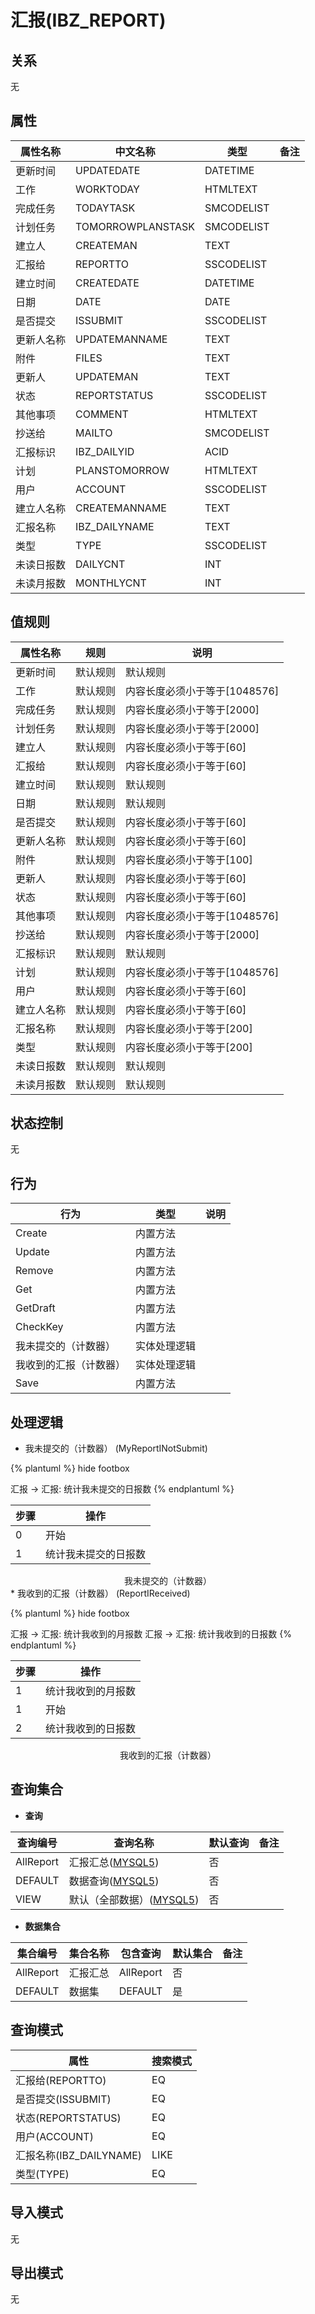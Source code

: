 # 汇报(IBZ_REPORT)

  

## 关系
无

## 属性

| 属性名称        |    中文名称    | 类型     |  备注  |
| --------   |------------| -----   |  -------- | 
|更新时间|UPDATEDATE|DATETIME|&nbsp;|
|工作|WORKTODAY|HTMLTEXT|&nbsp;|
|完成任务|TODAYTASK|SMCODELIST|&nbsp;|
|计划任务|TOMORROWPLANSTASK|SMCODELIST|&nbsp;|
|建立人|CREATEMAN|TEXT|&nbsp;|
|汇报给|REPORTTO|SSCODELIST|&nbsp;|
|建立时间|CREATEDATE|DATETIME|&nbsp;|
|日期|DATE|DATE|&nbsp;|
|是否提交|ISSUBMIT|SSCODELIST|&nbsp;|
|更新人名称|UPDATEMANNAME|TEXT|&nbsp;|
|附件|FILES|TEXT|&nbsp;|
|更新人|UPDATEMAN|TEXT|&nbsp;|
|状态|REPORTSTATUS|SSCODELIST|&nbsp;|
|其他事项|COMMENT|HTMLTEXT|&nbsp;|
|抄送给|MAILTO|SMCODELIST|&nbsp;|
|汇报标识|IBZ_DAILYID|ACID|&nbsp;|
|计划|PLANSTOMORROW|HTMLTEXT|&nbsp;|
|用户|ACCOUNT|SSCODELIST|&nbsp;|
|建立人名称|CREATEMANNAME|TEXT|&nbsp;|
|汇报名称|IBZ_DAILYNAME|TEXT|&nbsp;|
|类型|TYPE|SSCODELIST|&nbsp;|
|未读日报数|DAILYCNT|INT|&nbsp;|
|未读月报数|MONTHLYCNT|INT|&nbsp;|

## 值规则
| 属性名称    | 规则    |  说明  |
| --------   |------------| ----- | 
|更新时间|默认规则|默认规则|
|工作|默认规则|内容长度必须小于等于[1048576]|
|完成任务|默认规则|内容长度必须小于等于[2000]|
|计划任务|默认规则|内容长度必须小于等于[2000]|
|建立人|默认规则|内容长度必须小于等于[60]|
|汇报给|默认规则|内容长度必须小于等于[60]|
|建立时间|默认规则|默认规则|
|日期|默认规则|默认规则|
|是否提交|默认规则|内容长度必须小于等于[60]|
|更新人名称|默认规则|内容长度必须小于等于[60]|
|附件|默认规则|内容长度必须小于等于[100]|
|更新人|默认规则|内容长度必须小于等于[60]|
|状态|默认规则|内容长度必须小于等于[60]|
|其他事项|默认规则|内容长度必须小于等于[1048576]|
|抄送给|默认规则|内容长度必须小于等于[2000]|
|汇报标识|默认规则|默认规则|
|计划|默认规则|内容长度必须小于等于[1048576]|
|用户|默认规则|内容长度必须小于等于[60]|
|建立人名称|默认规则|内容长度必须小于等于[60]|
|汇报名称|默认规则|内容长度必须小于等于[200]|
|类型|默认规则|内容长度必须小于等于[200]|
|未读日报数|默认规则|默认规则|
|未读月报数|默认规则|默认规则|

## 状态控制

无


## 行为
| 行为    | 类型    |  说明  |
| --------   |------------| ----- | 
|Create|内置方法|&nbsp;|
|Update|内置方法|&nbsp;|
|Remove|内置方法|&nbsp;|
|Get|内置方法|&nbsp;|
|GetDraft|内置方法|&nbsp;|
|CheckKey|内置方法|&nbsp;|
|我未提交的（计数器）|实体处理逻辑|&nbsp;|
|我收到的汇报（计数器）|实体处理逻辑|&nbsp;|
|Save|内置方法|&nbsp;|

## 处理逻辑
* 我未提交的（计数器） (MyReportINotSubmit)
  
   

{% plantuml %}
hide footbox

汇报 -> 汇报: 统计我未提交的日报数
{% endplantuml %}

| 步骤       | 操作        |
| --------   | --------   |
|0|开始 | 
|1|统计我未提交的日报数 |
<center>我未提交的（计数器）</center>
* 我收到的汇报（计数器） (ReportIReceived)
  
   

{% plantuml %}
hide footbox

汇报 -> 汇报: 统计我收到的月报数
汇报 -> 汇报: 统计我收到的日报数
{% endplantuml %}

| 步骤       | 操作        |
| --------   | --------   |
|1|统计我收到的月报数 |
|1|开始 | 
|2|统计我收到的日报数 |
<center>我收到的汇报（计数器）</center>

## 查询集合

* **查询**

| 查询编号 | 查询名称       | 默认查询 |   备注|
| --------  | --------   | --------   | ----- |
|AllReport|汇报汇总([MYSQL5](../../appendix/query_MYSQL5.md#IbzReport_AllReport))|否|&nbsp;|
|DEFAULT|数据查询([MYSQL5](../../appendix/query_MYSQL5.md#IbzReport_Default))|否|&nbsp;|
|VIEW|默认（全部数据）([MYSQL5](../../appendix/query_MYSQL5.md#IbzReport_View))|否|&nbsp;|

* **数据集合**

| 集合编号 | 集合名称   |  包含查询  | 默认集合 |   备注|
| --------  | --------   | -------- | --------   | ----- |
|AllReport|汇报汇总|AllReport|否|&nbsp;|
|DEFAULT|数据集|DEFAULT|是|&nbsp;|

## 查询模式
| 属性      |    搜索模式     |
| --------   |------------|
|汇报给(REPORTTO)|EQ|
|是否提交(ISSUBMIT)|EQ|
|状态(REPORTSTATUS)|EQ|
|用户(ACCOUNT)|EQ|
|汇报名称(IBZ_DAILYNAME)|LIKE|
|类型(TYPE)|EQ|

## 导入模式
无


## 导出模式
无
